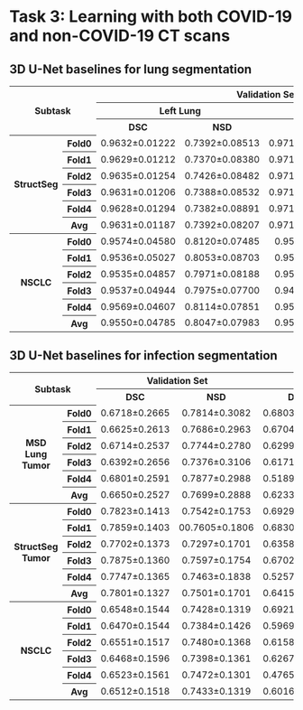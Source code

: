 # Task 3: Learning with both COVID-19 and non-COVID-19 CT scans


## 3D U-Net baselines for lung segmentation
<table>
<tr>
    <th rowspan="3" colspan="2"><center>Subtask<br/>
    <th colspan="4"><center>Validation Set</td>
    <th colspan="4"><center>Testing Set</td>
</tr>
<tr>
    <th colspan="2"><center>Left Lung</td>
    <th colspan="2"><center>Right Lung</td>
    <th colspan="2"><center>Left Lung</td>
    <th colspan="2"><center>Right Lung</td>
</tr>
<tr>
    <th><center>DSC</td>
    <th><center>NSD</td>
    <th><center>DSC</td>
    <th><center>NSD</td>
    <th><center>DSC</td>
    <th><center>NSD</td>
    <th><center>DSC</td>
    <th><center>NSD</td>
</tr>
<tr>
    <th rowspan="6"><center>StructSeg<br/>
    <th><center>Fold0</td>
    <td><center>0.9632±0.01222</td>
    <td><center>0.7392±0.08513</td>
    <td><center>0.9718±0.003526</td>
    <td><center>0.7393±0.07017</td>
    <td><center>0.9737±0.01928</td>
    <td><center>0.9033±0.05893</td>
    <td><center>0.9760±0.02040</td>
    <td><center>0.9082±0.06067</td>
</tr>
<tr>
    <th><center>Fold1</td>
    <td><center>0.9629±0.01212</td>
    <td><center>0.7370±0.08380</td>
    <td><center>0.9714±0.003654</td>
    <td><center>0.7342±0.07034</td>
    <td><center>0.9768±0.01287</td>
    <td><center>0.9103±0.05301</td>
    <td><center>0.9799±0.01138</td>
    <td><center>0.9178±0.04883</td>
</tr>
<tr>
    <th><center>Fold2</td>
    <td><center>0.9635±0.01254</td>
    <td><center>0.7426±0.08482</td>
    <td><center>0.9719±0.003474</td>
    <td><center>0.7399±0.06888</td>
    <td><center>0.9681±0.03147</td>
    <td><center>0.8937±0.08818</td>
    <td><center>0.9761±0.02844</td>
    <td><center>0.9094±0.07768</td>
</tr>
<tr>
    <th><center>Fold3</td>
    <td><center>0.9631±0.01206</td>
    <td><center>0.7388±0.08532</td>
    <td><center>0.9719±0.003377</td>
    <td><center>0.7394±0.06996</td>
    <td><center>0.9693±0.02504</td>
    <td><center>0.9066±0.05615</td>
    <td><center>0.9725±0.02522</td>
    <td><center>0.9128±0.06349</td>
</tr>
<tr>
    <th><center>Fold4</td>
    <td><center>0.9628±0.01294</td>
    <td><center>0.7382±0.08891</td>
    <td><center>0.9717±0.003885</td>
    <td><center>0.7383±0.07256</td>
    <td><center>0.9777±0.01294</td>
    <td><center>0.9159±0.05313</td>
    <td><center>0.9804±0.01332</td>
    <td><center>0.9199±0.05670</td>
</tr> 
<tr>
    <th><center>Avg</td>
    <td><center>0.9631±0.01187</td>
    <td><center>0.7392±0.08207</td>
    <td><center>0.9717±0.003443</td>
    <td><center>0.7382±0.06749</td>
    <td><center>0.9731±0.02136</td>
    <td><center>0.9060±0.06212</td>
    <td><center>0.9770±0.02050</td>
    <td><center>0.9136±0.06078</td>
</tr>   
<tr>
    <th rowspan="6"><center>NSCLC<br/>
    <th><center>Fold0</td>
    <td><center>0.9574±0.04580</td>
    <td><center>0.8120±0.07485</td>
    <td><center>0.9547±0.1087</td>
    <td><center>0.8097±0.1089</td>
    <td><center>0.9272±0.06327</td>
    <td><center>0.7535±0.1448</td>
    <td><center>0.9297±0.06976</td>
    <td><center>0.8526±0.1603</td>
</tr>
<tr>
    <th><center>Fold1</td>
    <td><center>0.9536±0.05027</td>
    <td><center>0.8053±0.08703</td>
    <td><center>0.9516±0.1108</td>
    <td><center>0.8047±0.1141</td>
    <td><center>0.9223±0.07158</td>
    <td><center>0.7357±0.1749</td>
    <td><center>0.9427±0.03816</td>
    <td><center>0.7668±0.1431</td>
</tr>
<tr>
    <th><center>Fold2</td>
    <td><center>0.9535±0.04857</td>
    <td><center>0.7971±0.08188</td>
    <td><center>0.9523±0.1088</td>
    <td><center>0.7998±0.1125</td>
    <td><center>0.9409±0.04120</td>
    <td><center>0.7739±0.1199</td>
    <td><center>0.9379±0.05813</td>
    <td><center>0.7555±0.1623</td>
</tr>
<tr>
    <th><center>Fold3</td>
    <td><center>0.9537±0.04944</td>
    <td><center>0.7975±0.07700</td>
    <td><center>0.9484±0.1115</td>
    <td><center>0.7950±0.1163</td>
    <td><center>0.9357±0.05080</td>
    <td><center>0.7786±0.1162</td>
    <td><center>0.9358±0.05910</td>
    <td><center>0.7820±0.1325</td>
</tr>
<tr>
    <th><center>Fold4</td>
    <td><center>0.9569±0.04607</td>
    <td><center>0.8114±0.07851</td>
    <td><center>0.9550±0.1086</td>
    <td><center>0.8091±0.1095</td>
    <td><center>0.9476±0.03763</td>
    <td><center>0.8053±0.1049</td>
    <td><center>0.9512±0.03294</td>
    <td><center>0.8052±0.1113</td>
</tr> 
<tr>
    <th><center>Avg</td>
    <td><center>0.9550±0.04785</td>
    <td><center>0.8047±0.07983</td>
    <td><center>0.9524±0.1092</td>
    <td><center>0.8036±0.1117</td>
    <td><center>0.9347±0.0538</td>
    <td><center>0.7694±0.1332</td>
    <td><center>0.9395±0.05260</td>
    <td><center>0.7724±0.1408</td>
</tr>  
</table>

## 3D U-Net baselines for infection segmentation

<table>
<tr>
    <th rowspan="2" colspan="2"><center>Subtask<br/>
    <th colspan="2"><center>Validation Set</td>
    <th colspan="2"><center>Testing Set</td>
</tr>
<tr>
    <th><center>DSC</td>
    <th><center>NSD</td>
    <th><center>DSC</td>
    <th><center>NSD</td>
</tr>
<tr>
    <th rowspan="6"><center>MSD Lung Tumor<br/>
    <th><center>Fold0</td>
    <td><center>0.6718±0.2665</td>
    <td><center>0.7814±0.3082</td>
    <td><center>0.6803±0.2246</td>
    <td><center>0.6656±0.2374</td>
</tr>
<tr>
    <th><center>Fold1</td>
    <td><center>0.6625±0.2613</td>
    <td><center>0.7686±0.2963</td>
    <td><center>0.6704±0.2199</td>
    <td><center>0.6511±0.2585</td>
</tr>
<tr>
    <th><center>Fold2</td>
    <td><center>0.6714±0.2537</td>
    <td><center>0.7744±0.2780</td>
    <td><center>0.6299±0.2789</td>
    <td><center>0.6441±0.2869</td>
</tr>
<tr>
    <th><center>Fold3</td>
    <td><center>0.6392±0.2656</td>
    <td><center>0.7376±0.3106</td>
    <td><center>0.6171±0.2451</td>
    <td><center>0.5975±0.2850</td>
</tr>
<tr>
    <th><center>Fold4</td>
    <td><center>0.6801±0.2591</td>
    <td><center>0.7877±0.2988</td>
    <td><center>0.5189±0.3061</td>
    <td><center>0.5057±0.3081</td>
</tr> 
<tr>
    <th><center>Avg</td>
    <td><center>0.6650±0.2527</td>
    <td><center>0.7699±0.2888</td>
    <td><center>0.6233±0.2570</td>
    <td><center>0.6128±0.2755</td>
</tr>   
<tr>
    <th rowspan="6"><center>StructSeg Tumor<br/>
    <th><center>Fold0</td>
    <td><center>0.7823±0.1413</td>
    <td><center>0.7542±0.1753</td>
    <td><center>0.6929±0.2046</td>
    <td><center>0.6795±0.2177</td>
</tr>
<tr>
    <th><center>Fold1</td>
    <td><center>0.7859±0.1403</td>
    <td><center>00.7605±0.1806</td>
    <td><center>0.6830±0.2240</td>
    <td><center>0.6478±0.2627</td>
</tr>
<tr>
    <th><center>Fold2</td>
    <td><center>0.7702±0.1373</td>
    <td><center>0.7297±0.1701</td>
    <td><center>0.6358±0.2535</td>
    <td><center>0.6612±0.2550</td>
</tr>
<tr>
    <th><center>Fold3</td>
    <td><center>0.7875±0.1360</td>
    <td><center>0.7597±0.1754</td>
    <td><center>0.6702±0.2406</td>
    <td><center>0.6639±0.2521</td>
</tr>
<tr>
    <th><center>Fold4</td>
    <td><center>0.7747±0.1365</td>
    <td><center>0.7463±0.1838</td>
    <td><center>0.5257±0.2874</td>
    <td><center>0.5117±0.2854</td>
</tr> 
<tr>
    <th><center>Avg</td>
    <td><center>0.7801±0.1327</td>
    <td><center>0.7501±0.1701</td>
    <td><center>0.6415±0.2452</td>
    <td><center>0.6328±0.2565</td>
</tr>  
<tr>
    <th rowspan="6"><center>NSCLC<br/>
    <th><center>Fold0</td>
    <td><center>0.6548±0.1544</td>
    <td><center>0.7428±0.1319</td>
    <td><center>0.6921±0.2068</td>
    <td><center>0.6648±0.2235</td>
</tr>
<tr>
    <th><center>Fold1</td>
    <td><center>0.6470±0.1544</td>
    <td><center>0.7384±0.1426</td>
    <td><center>0.5969±0.2272</td>
    <td><center>0.5579±0.2546</td>
</tr>
<tr>
    <th><center>Fold2</td>
    <td><center>0.6551±0.1517</td>
    <td><center>0.7480±0.1368</td>
    <td><center>0.6158±0.2824</td>
    <td><center>0.6171±0.2913</td>
</tr>
<tr>
    <th><center>Fold3</td>
    <td><center>0.6468±0.1596</td>
    <td><center>0.7398±0.1361</td>
    <td><center>0.6267±0.2565</td>
    <td><center>0.6201±0.2773</td>
</tr>
<tr>
    <th><center>Fold4</td>
    <td><center>0.6523±0.1561</td>
    <td><center>0.7472±0.1301</td>
    <td><center>0.4765±0.2723</td>
    <td><center>0.4651±0.2698</td>
</tr> 
<tr>
    <th><center>Avg</td>
    <td><center>0.6512±0.1518</td>
    <td><center>0.7433±0.1319</td>
    <td><center>0.6016±0.2542</td>
    <td><center>0.5850±0.2670</td>
</tr>  
</table>
